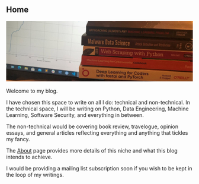 
## Home
![](images/blogimage.JPG)

Welcome to my blog. 

I have chosen this space to write on all I do: technical and non-technical. In the technical space, I will be writing on Python, Data Engineering, Machine Learning, Software Security, and everything in between. 

The non-technical would be covering book review, travelogue, opinion essays, and general articles reflecting everything and anything that tickles my fancy.

The [About](https://semiu.github.io/about.html) page provides more details of this niche and what this blog intends to achieve. 

I would be providing a mailing list subscription soon if you wish to be kept in the loop of my writings.
